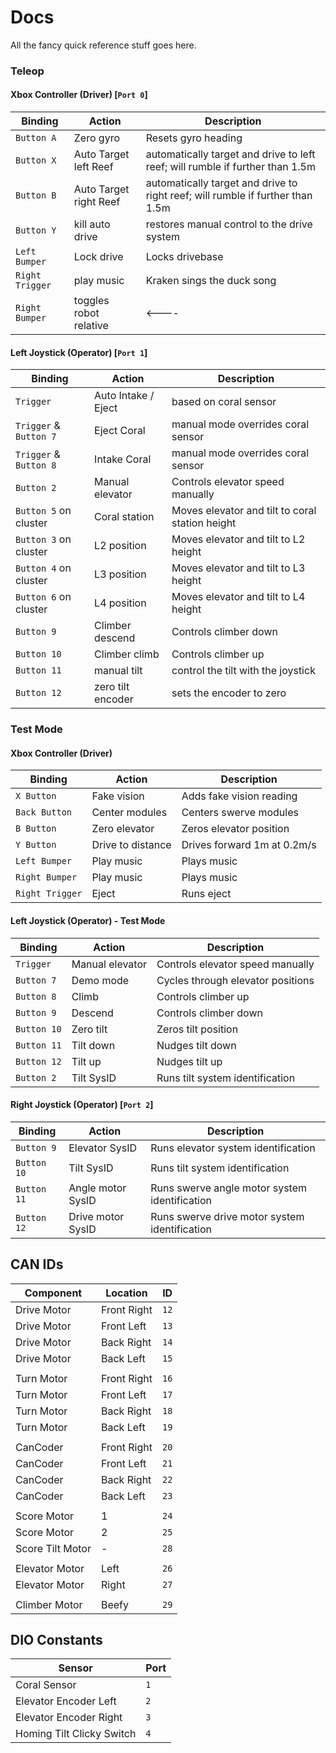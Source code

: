 # Docs

All the fancy quick reference stuff goes here.

### Teleop

#### Xbox Controller (Driver) [`Port 0`]

| Binding         | Action                 | Description                                                                    |
| --------------- | ---------------------- | ------------------------------------------------------------------------------ |
| `Button A`      | Zero gyro              | Resets gyro heading                                                            |
| `Button X`      | Auto Target left Reef  | automatically target and drive to left reef; will rumble if further than 1.5m  |
| `Button B`      | Auto Target right Reef | automatically target and drive to right reef; will rumble if further than 1.5m |
| `Button Y`      | kill auto drive        | restores manual control to the drive system                                    |
| `Left Bumper`   | Lock drive             | Locks drivebase                                                                |
| `Right Trigger` | play music             | Kraken sings the duck song                                                     |
| `Right Bumper`  | toggles robot relative | <----                                                                          |

#### Left Joystick (Operator) [`Port 1`]

| Binding                | Action              | Description                                     |
| ---------------------- | ------------------- | ----------------------------------------------- |
| `Trigger`              | Auto Intake / Eject | based on coral sensor                           |
| `Trigger` & `Button 7` | Eject Coral         | manual mode overrides coral sensor              |
| `Trigger` & `Button 8` | Intake Coral        | manual mode overrides coral sensor              |
| `Button 2`             | Manual elevator     | Controls elevator speed manually                |
| `Button 5` on cluster  | Coral station       | Moves elevator and tilt to coral station height |
| `Button 3` on cluster  | L2 position         | Moves elevator and tilt to L2 height            |
| `Button 4` on cluster  | L3 position         | Moves elevator and tilt to L3 height            |
| `Button 6` on cluster  | L4 position         | Moves elevator and tilt to L4 height            |
| `Button 9`             | Climber descend     | Controls climber down                           |
| `Button 10`            | Climber climb       | Controls climber up                             |
| `Button 11`            | manual tilt         | control the tilt with the joystick              |
| `Button 12`            | zero tilt encoder   | sets the encoder to zero                        |

### Test Mode

#### Xbox Controller (Driver)

| Binding         | Action            | Description                 |
| --------------- | ----------------- | --------------------------- |
| `X Button`      | Fake vision       | Adds fake vision reading    |
| `Back Button`   | Center modules    | Centers swerve modules      |
| `B Button`      | Zero elevator     | Zeros elevator position     |
| `Y Button`      | Drive to distance | Drives forward 1m at 0.2m/s |
| `Left Bumper`   | Play music        | Plays music                 |
| `Right Bumper`  | Play music        | Plays music                 |
| `Right Trigger` | Eject             | Runs eject                  |

#### Left Joystick (Operator) - Test Mode

| Binding     | Action          | Description                       |
| ----------- | --------------- | --------------------------------- |
| `Trigger`   | Manual elevator | Controls elevator speed manually  |
| `Button 7`  | Demo mode       | Cycles through elevator positions |
| `Button 8`  | Climb           | Controls climber up               |
| `Button 9`  | Descend         | Controls climber down             |
| `Button 10` | Zero tilt       | Zeros tilt position               |
| `Button 11` | Tilt down       | Nudges tilt down                  |
| `Button 12` | Tilt up         | Nudges tilt up                    |
| `Button 2`  | Tilt SysID      | Runs tilt system identification   |

#### Right Joystick (Operator) [`Port 2`]

| Binding     | Action            | Description                                   |
| ----------- | ----------------- | --------------------------------------------- |
| `Button 9`  | Elevator SysID    | Runs elevator system identification           |
| `Button 10` | Tilt SysID        | Runs tilt system identification               |
| `Button 11` | Angle motor SysID | Runs swerve angle motor system identification |
| `Button 12` | Drive motor SysID | Runs swerve drive motor system identification |

## CAN IDs

| Component        | Location    | ID   |
| ---------------- | ----------- | ---- |
| Drive Motor      | Front Right | `12` |
| Drive Motor      | Front Left  | `13` |
| Drive Motor      | Back Right  | `14` |
| Drive Motor      | Back Left   | `15` |
|                  |             |
| Turn Motor       | Front Right | `16` |
| Turn Motor       | Front Left  | `17` |
| Turn Motor       | Back Right  | `18` |
| Turn Motor       | Back Left   | `19` |
|                  |             |
| CanCoder         | Front Right | `20` |
| CanCoder         | Front Left  | `21` |
| CanCoder         | Back Right  | `22` |
| CanCoder         | Back Left   | `23` |
|                  |             |
| Score Motor      | 1           | `24` |
| Score Motor      | 2           | `25` |
| Score Tilt Motor | -           | `28` |
|                  |             |
| Elevator Motor   | Left        | `26` |
| Elevator Motor   | Right       | `27` |
|                  |             |
| Climber Motor    | Beefy       | `29` |

## DIO Constants

| Sensor                    | Port |
| ------------------------- | ---- |
| Coral Sensor              | `1`  |
| Elevator Encoder Left     | `2`  |
| Elevator Encoder Right    | `3`  |
| Homing Tilt Clicky Switch | `4`  |
